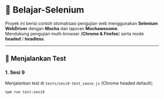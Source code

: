 # 📌 Belajar-Selenium

Proyek ini berisi contoh otomatisasi pengujian web menggunakan **Selenium WebDriver** dengan **Mocha** dan laporan **Mochawesome**.  
Mendukung pengujian multi-browser (**Chrome & Firefox**) serta mode **headed** / **headless**.

---

## 🚀 Menjalankan Test

### 1. Sesi 9  
Menjalankan test di `tests/sesi9-test_sauce.js` (Chrome headed default):

```bash
npm run test:sesi9
